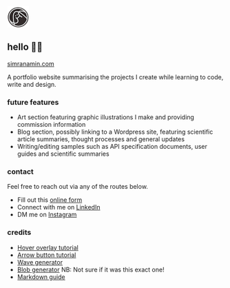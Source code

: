 ![Logo](/images/favicon_dark.png)

## hello 👋🏽 

[simranamin.com](https://simranamin.com/)

A portfolio website summarising the projects I create while learning to code, write and design.

### future features
- Art section featuring graphic illustrations I make and providing commission information
- Blog section, possibly linking to a Wordpress site, featuring scientific article summaries, thought processes and general updates
- Writing/editing samples such as API specification documents, user guides and scientific summaries

### contact

Feel free to reach out via any of the routes below.

- Fill out this [online form](https://simranamin.com/#contact)
- Connect with me on [LinkedIn](https://www.linkedin.com/in/simran-amin/)
- DM me on [Instagram](https://www.instagram.com/n0epse/?hl=en)

### credits
- [Hover overlay tutorial](https://youtu.be/exb2ab72Xhs?si=Y-umAU9HqEO2r6JM)
- [Arrow button tutorial](https://youtu.be/sk7E8iatZ8w?si=k1akBzRIKX2JSCxn)
- [Wave generator](https://getwaves.io/)
- [Blob generator](https://www.blobmaker.app/) NB: Not sure if it was this exact one!
- [Markdown guide](
https://www.markdownguide.org/basic-syntax/)